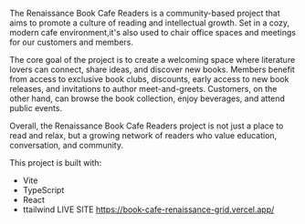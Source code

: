 
The Renaissance Book Cafe Readers is a community-based project that aims to promote a culture of reading and intellectual growth. Set in a cozy, modern cafe environment,it's
also used to chair office spaces and meetings for our customers and members. 

The core goal of the project is to create a welcoming space where literature lovers can connect, share ideas, and discover new books. Members benefit from access to exclusive book clubs, discounts, early access to new book releases, and invitations to author meet-and-greets. Customers, on the other hand, can browse the book collection, enjoy beverages, and attend public events. 

Overall, the Renaissance Book Cafe Readers project is not just a place to read and relax, but a growing network of readers who value education, conversation, and community.


This project is built with:

- Vite
- TypeScript
- React
- ttailwind
LIVE SITE
https://book-cafe-renaissance-grid.vercel.app/
